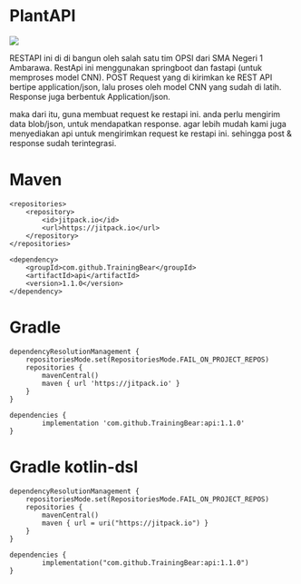 # PlantAPI
[![](https://jitpack.io/v/TrainingBear/OPSI-PlantAPI.svg)](https://jitpack.io/#TrainingBear/OPSI-PlantAPI)

RESTAPI ini di di bangun oleh salah satu tim OPSI dari SMA Negeri 1 Ambarawa. RestApi ini menggunakan springboot 
dan fastapi (untuk memproses model CNN). POST Request yang di kirimkan ke REST API bertipe application/json, lalu proses oleh 
model CNN yang sudah di latih. Response juga berbentuk Application/json.

maka dari itu, guna membuat request ke restapi ini. anda perlu mengirim data blob/json, untuk mendapatkan response. agar lebih mudah kami juga menyediakan 
api untuk mengirimkan request ke restapi ini. sehingga post & response sudah terintegrasi.

# Maven 

	<repositories>
		<repository>
		    <id>jitpack.io</id>
		    <url>https://jitpack.io</url>
		</repository>
	</repositories>

	<dependency>
	    <groupId>com.github.TrainingBear</groupId>
	    <artifactId>api</artifactId>
	    <version>1.1.0</version>
	</dependency>

# Gradle

	dependencyResolutionManagement {
		repositoriesMode.set(RepositoriesMode.FAIL_ON_PROJECT_REPOS)
		repositories {
			mavenCentral()
			maven { url 'https://jitpack.io' }
		}
	}

	dependencies {
	        implementation 'com.github.TrainingBear:api:1.1.0'
	}

# Gradle kotlin-dsl

	dependencyResolutionManagement {
		repositoriesMode.set(RepositoriesMode.FAIL_ON_PROJECT_REPOS)
		repositories {
			mavenCentral()
			maven { url = uri("https://jitpack.io") }
		}
	}

	dependencies {
	        implementation("com.github.TrainingBear:api:1.1.0")
	}

